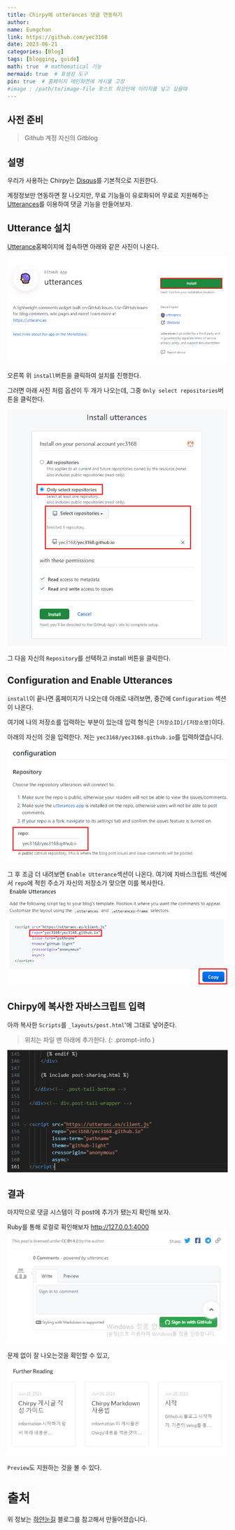 ```yaml
---
title: Chirpy에 utterances 댓글 연동하기
author:
name: Eungchan
link: https://github.com/yec3168
date: 2023-06-21
categories: [Blog]
tags: [blogging, guide]
math: true  # mathematical 기능
mermaid: true  # 표생성 도구
pin: true  # 홈페이지 메인화면에 게시물 고정
#image : /path/to/image-file 포스트 최상단에 이미지를 넣고 싶을때
---
```

  

## 사전 준비
  

> Github 계정
> 자신의  Gitblog

  
## 설명

 우리가 사용하는 Chirpy는 [Disqus](https://disqus.com/)를 기본적으로 지원한다.
  
 계정정보만 연동하면 잘 나오지만, 무료 기능들이 유로화되어 무료로 지원해주는 [Utterances](https://utteranc.es/)를 이용하여 댓글 기능을 만들어보자.

 
## Utterance 설치
 

[Utterance](https://github.com/apps/utterances)홈페이지에 접속하면 아래와 같은 사진이 나온다.

![utterance](/assets/img/utterance/utterance.png)
 

오른쪽 위 `install`버튼을 클릭하여 설치를 진행한다.

그러면 아래 사진 처럼 옵션이 두 개가 나오는데, 그중 `Only select repositories`버튼을 클릭한다.
  

![utterance](/assets/img/utterance/utterance2.png)

그 다음 자신의 `Repository`를 선택하고 install 버튼을 클릭한다.

## Configuration and Enable Utterances
`install`이 끝나면 홈페이지가 나오는데 아래로 내려보면, 중간에 `Configuration` 섹션이 나온다.

여기에 나의 저장소를 입력하는 부분이 있는데 
입력 형식은 `[저장소ID]/[저장소명]`이다.

아래의 자신의 것을 입력한다.
저는 `yec3168/yec3168.github.io`를 입력하였습니다.

![utterance](/assets/img/utterance/utterance3.png)

그 후 조금 더 내려보면 `Enable Utterance`섹션이 나온다.
여기에 자바스크립트 섹션에서 `repo`에 적힌 주소가 자신의 저장소가 맞으면 이를 복사한다.
![utterance](/assets/img/utterance/utterance4.png)


## Chirpy에 복사한 자바스크립트 입력

아까 복사한 `Scripts`를 `_layouts/post.html`'에 그대로 넣어준다.

>위치는 파일 맨 아래에 추가한다.
{: .prompt-info }

![utterance](/assets/img/utterance/utterance5.png)


## 결과
마지막으로  댓글 시스템이 각 post에 추가가 됐는지 확인해 보자.

Ruby를 통해 로컬로 확인해보자
<http://127.0.0.1:4000>
![utterance](/assets/img/utterance/utterance_result.png)

문제 없이 잘 나오는것을 확인할 수 있고,
![utterance](/assets/img/utterance/utterance_preview.png)

`Preview`도 지원하는 것을 볼 수 있다.


# 출처
위 정보는 [하얀눈길](https://www.irgroup.org/posts/utternace-comments-system/)  블로그를 참고해서 만들어졌습니다.